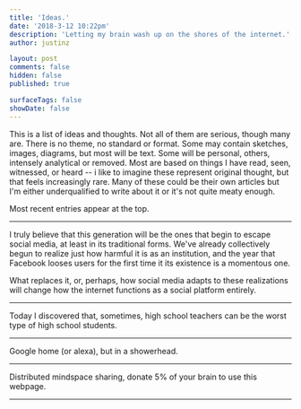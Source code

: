 ```yaml
---
title: 'Ideas.'
date: '2018-3-12 10:22pm'
description: 'Letting my brain wash up on the shores of the internet.'
author: justinz	

layout: post
comments: false
hidden: false
published: true

surfaceTags: false
showDate: false
---
```


This is a list of ideas and thoughts. Not all of them are serious, though many are. There is no theme, no standard or format. Some may contain sketches, images, diagrams, but most will be text. Some will be personal, others, intensely analytical or removed. Most are based on things I have read, seen, witnessed, or heard -- i like to imagine these represent original thought, but that feels increasingly rare. Many of these could be their own articles but I'm either underqualified to write about it or it's not quite meaty enough.

Most recent entries appear at the top.

***
I truly believe that this generation will be the ones that begin to escape social media, at least in its traditional forms. We've already collectively begun to realize just how harmful it is as an institution, and the year that Facebook looses users for the first time it its existence is a momentous one.

What replaces it, or, perhaps, how social media adapts to these realizations will change how the internet functions as a social platform entirely.

***
Today I discovered that, sometimes, high school teachers can be the worst type of high school students. 

***
Google home (or alexa), but in a showerhead. 

***

Distributed mindspace sharing, donate 5% of your brain to use this webpage.

***


